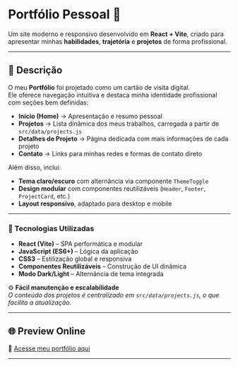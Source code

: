 # Portfólio Pessoal 💼

Um site moderno e responsivo desenvolvido em **React + Vite**, criado para apresentar minhas **habilidades**, **trajetória** e **projetos** de forma profissional.  

---

## 🔎 Descrição

O meu **Portfólio** foi projetado como um cartão de visita digital.  
Ele oferece navegação intuitiva e destaca minha identidade profissional com seções bem definidas:

- **Início (Home)** → Apresentação e resumo pessoal  
- **Projetos** → Lista dinâmica dos meus trabalhos, carregada a partir de `src/data/projects.js`  
- **Detalhes de Projeto** → Página dedicada com mais informações de cada projeto  
- **Contato** → Links para minhas redes e formas de contato direto  

Além disso, inclui:
- **Tema claro/escuro** com alternância via componente `ThemeToggle`  
- **Design modular** com componentes reutilizáveis (`Header`, `Footer`, `ProjectCard`, etc.)  
- **Layout responsivo**, adaptado para desktop e mobile  

---

### 📄 Tecnologias Utilizadas

- **React (Vite)** – SPA performática e modular  
- **JavaScript (ES6+)** – Lógica da aplicação  
- **CSS3** – Estilização global e responsiva  
- **Componentes Reutilizáveis** – Construção de UI dinâmica  
- **Modo Dark/Light** – Alternância de tema integrada  

⚙️ **Fácil manutenção e escalabilidade**  
_O conteúdo dos projetos é centralizado em `src/data/projects.js`, o que facilita a atualização._  

---

## 🌐 Preview Online

🔗 [Acesse meu portfólio aqui](https://www.joaopssouza.com.br/) 

---
